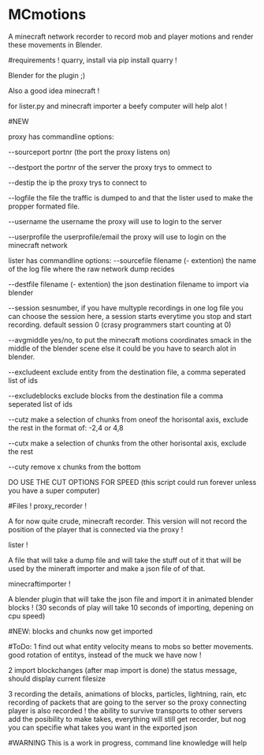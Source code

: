 # MCmotions
A minecraft network recorder to record mob and player motions and render these movements in Blender.

#requirements !
quarry, install via pip install quarry !

Blender for the plugin ;)

Also a good idea minecraft !

for lister.py and minecraft importer a beefy computer will help alot !

#NEW


proxy has commandline options:

--sourceport portnr (the port the proxy listens on)

--destport the portnr of the server the proxy trys to ommect to

--destip the ip the proxy trys to connect to

--logfile the file the traffic is dumped to and that the lister used to make the propper formated file.

--username the username the proxy will use to login to the server 

--userprofile the userprofile/email the proxy will use to login on the minecraft network


lister has commandline options:
--sourcefile filename (- extention) the name of the log file where the raw network dump recides

--destfile filename (- extention) the json destination filename to import via blender

--session sesnumber, if you have multyple recordings in one log file you can choose the session here, a session starts everytime you stop and start recording. default session 0 (crasy programmers start counting at 0)

--avgmiddle yes/no, to put the minecraft motions coordinates smack in the middle of the blender scene else it could be you have to search alot in blender.

--excludeent exclude entity from the destination file, a comma seperated list of ids

--excludeblocks exclude blocks from the destination file a comma seperated list of ids

--cutz make a selection of chunks from oneof the horisontal axis, exclude the rest
in the format of: -2,4 or 4,8

--cutx  make a selection of chunks from the other horisontal axis, exclude the rest 

--cuty remove x chunks from the bottom

DO USE THE CUT OPTIONS FOR SPEED (this script could run forever unless you have a super computer)

#Files !
proxy_recorder !

A for now quite crude, minecraft recorder.
This version will not record the position of the player that is connected via the proxy !


lister !

A file that will take a dump file and will take the stuff out of it that will be used by the mineraft importer and make a json file of of that.

minecraftimporter !

A blender plugin that will take the json file and import it in animated blender blocks ! (30 seconds of play will take 10 seconds of importing, depening on cpu speed)

#NEW:
blocks and chunks now get imported

#ToDo:
1
find out what entity velocity means to mobs so better movements.
good rotation of entitys, instead of the muck we have now !

2
import blockchanges (after map import is done)
the status message, should display current filesize

3
recording the details, animations of blocks, particles, lightning, rain, etc
recording of packets that are going to the server so the proxy connecting player is also recorded !
the ability to survive transports to other servers
add the posibility to make takes, everything will still get recorder, but nog you can specifie what takes you want in the exported json

#WARNING 
This is a work in progress, command line knowledge will help